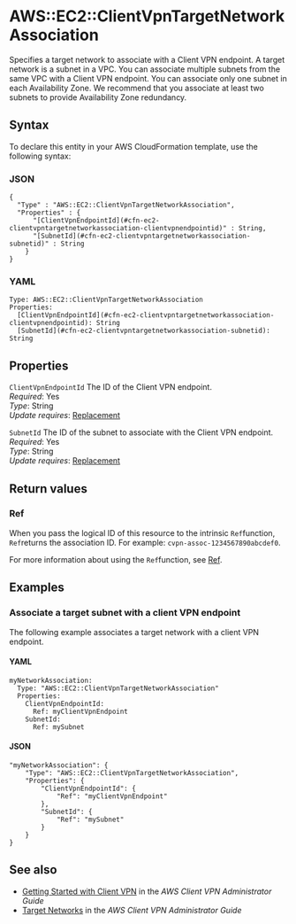 # AWS::EC2::ClientVpnTargetNetworkAssociation<a name="aws-resource-ec2-clientvpntargetnetworkassociation"></a>

Specifies a target network to associate with a Client VPN endpoint\. A target network is a subnet in a VPC\. You can associate multiple subnets from the same VPC with a Client VPN endpoint\. You can associate only one subnet in each Availability Zone\. We recommend that you associate at least two subnets to provide Availability Zone redundancy\.

## Syntax<a name="aws-resource-ec2-clientvpntargetnetworkassociation-syntax"></a>

To declare this entity in your AWS CloudFormation template, use the following syntax:

### JSON<a name="aws-resource-ec2-clientvpntargetnetworkassociation-syntax.json"></a>

```
{
  "Type" : "AWS::EC2::ClientVpnTargetNetworkAssociation",
  "Properties" : {
      "[ClientVpnEndpointId](#cfn-ec2-clientvpntargetnetworkassociation-clientvpnendpointid)" : String,
      "[SubnetId](#cfn-ec2-clientvpntargetnetworkassociation-subnetid)" : String
    }
}
```

### YAML<a name="aws-resource-ec2-clientvpntargetnetworkassociation-syntax.yaml"></a>

```
Type: AWS::EC2::ClientVpnTargetNetworkAssociation
Properties: 
  [ClientVpnEndpointId](#cfn-ec2-clientvpntargetnetworkassociation-clientvpnendpointid): String
  [SubnetId](#cfn-ec2-clientvpntargetnetworkassociation-subnetid): String
```

## Properties<a name="aws-resource-ec2-clientvpntargetnetworkassociation-properties"></a>

`ClientVpnEndpointId`  <a name="cfn-ec2-clientvpntargetnetworkassociation-clientvpnendpointid"></a>
The ID of the Client VPN endpoint\.  
*Required*: Yes  
*Type*: String  
*Update requires*: [Replacement](https://docs.aws.amazon.com/AWSCloudFormation/latest/UserGuide/using-cfn-updating-stacks-update-behaviors.html#update-replacement)

`SubnetId`  <a name="cfn-ec2-clientvpntargetnetworkassociation-subnetid"></a>
The ID of the subnet to associate with the Client VPN endpoint\.  
*Required*: Yes  
*Type*: String  
*Update requires*: [Replacement](https://docs.aws.amazon.com/AWSCloudFormation/latest/UserGuide/using-cfn-updating-stacks-update-behaviors.html#update-replacement)

## Return values<a name="aws-resource-ec2-clientvpntargetnetworkassociation-return-values"></a>

### Ref<a name="aws-resource-ec2-clientvpntargetnetworkassociation-return-values-ref"></a>

When you pass the logical ID of this resource to the intrinsic `Ref`function, `Ref`returns the association ID\. For example: `cvpn-assoc-1234567890abcdef0`\.

For more information about using the `Ref`function, see [Ref](https://docs.aws.amazon.com/AWSCloudFormation/latest/UserGuide/intrinsic-function-reference-ref.html)\.

## Examples<a name="aws-resource-ec2-clientvpntargetnetworkassociation--examples"></a>

### Associate a target subnet with a client VPN endpoint<a name="aws-resource-ec2-clientvpntargetnetworkassociation--examples--Associate_a_target_subnet_with_a_client_VPN_endpoint"></a>

The following example associates a target network with a client VPN endpoint\.

#### YAML<a name="aws-resource-ec2-clientvpntargetnetworkassociation--examples--Associate_a_target_subnet_with_a_client_VPN_endpoint--yaml"></a>

```
myNetworkAssociation:
  Type: "AWS::EC2::ClientVpnTargetNetworkAssociation"
  Properties:
    ClientVpnEndpointId: 
      Ref: myClientVpnEndpoint
    SubnetId: 
      Ref: mySubnet
```

#### JSON<a name="aws-resource-ec2-clientvpntargetnetworkassociation--examples--Associate_a_target_subnet_with_a_client_VPN_endpoint--json"></a>

```
"myNetworkAssociation": {
    "Type": "AWS::EC2::ClientVpnTargetNetworkAssociation",
    "Properties": {
        "ClientVpnEndpointId": {
            "Ref": "myClientVpnEndpoint"
        },
        "SubnetId": {
            "Ref": "mySubnet"
        }
    }
}
```

## See also<a name="aws-resource-ec2-clientvpntargetnetworkassociation--seealso"></a>
+ [ Getting Started with Client VPN](https://docs.aws.amazon.com/vpn/latest/clientvpn-admin/cvpn-getting-started.html) in the *AWS Client VPN Administrator Guide*
+ [Target Networks](https://docs.aws.amazon.com/vpn/latest/clientvpn-admin/cvpn-working-target.html) in the *AWS Client VPN Administrator Guide*

